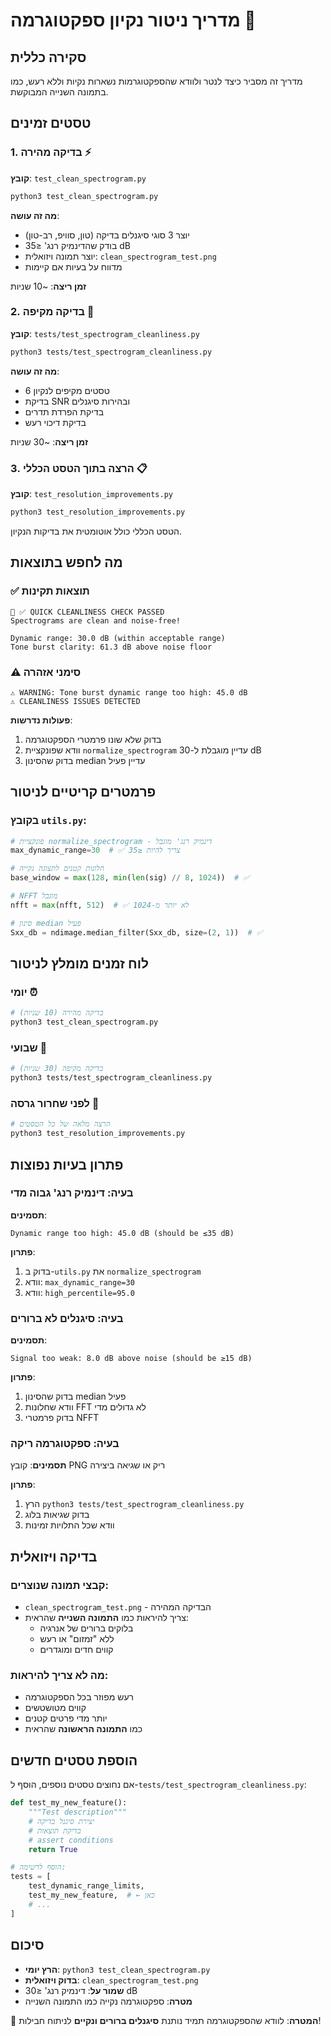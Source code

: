 # מדריך ניטור נקיון ספקטוגרמה 🧹

## סקירה כללית

מדריך זה מסביר כיצד לנטר ולוודא שהספקטוגרמות נשארות נקיות וללא רעש, כמו בתמונה השנייה המבוקשת.

## טסטים זמינים

### 1. בדיקה מהירה ⚡

**קובץ**: `test_clean_spectrogram.py`

```bash
python3 test_clean_spectrogram.py
```

**מה זה עושה**:
- יוצר 3 סוגי סיגנלים בדיקה (טון, סוויפ, רב-טון)
- בודק שהדינמיק רנג' ≤35 dB
- יוצר תמונה ויזואלית: `clean_spectrogram_test.png`
- מדווח על בעיות אם קיימות

**זמן ריצה**: ~10 שניות

### 2. בדיקה מקיפה 🔬

**קובץ**: `tests/test_spectrogram_cleanliness.py`

```bash
python3 tests/test_spectrogram_cleanliness.py
```

**מה זה עושה**:
- 6 טסטים מקיפים לנקיון
- בדיקת SNR ובהירות סיגנלים
- בדיקת הפרדת תדרים
- בדיקת דיכוי רעש

**זמן ריצה**: ~30 שניות

### 3. הרצה בתוך הטסט הכללי 📋

**קובץ**: `test_resolution_improvements.py`

```bash
python3 test_resolution_improvements.py
```

הטסט הכללי כולל אוטומטית את בדיקות הנקיון.

## מה לחפש בתוצאות

### ✅ תוצאות תקינות

```
🎯 ✅ QUICK CLEANLINESS CHECK PASSED
Spectrograms are clean and noise-free!

Dynamic range: 30.0 dB (within acceptable range)
Tone burst clarity: 61.3 dB above noise floor
```

### ⚠️ סימני אזהרה

```
⚠️ WARNING: Tone burst dynamic range too high: 45.0 dB
⚠️ CLEANLINESS ISSUES DETECTED
```

**פעולות נדרשות**:
1. בדוק שלא שונו פרמטרי הספקטוגרמה
2. וודא שפונקציית `normalize_spectrogram` עדיין מוגבלת ל-30 dB
3. בדוק שהסינון median עדיין פעיל

## פרמטרים קריטיים לניטור

### בקובץ `utils.py`:

```python
# פונקציית normalize_spectrogram - דינמיק רנג' מוגבל
max_dynamic_range=30  # ✅ צריך להיות ≤35

# חלונות קטנים לתצוגה נקייה
base_window = max(128, min(len(sig) // 8, 1024))  # ✅

# NFFT מוגבל
nfft = max(nfft, 512)  # ✅ לא יותר מ-1024

# סינון median פעיל
Sxx_db = ndimage.median_filter(Sxx_db, size=(2, 1))  # ✅
```

## לוח זמנים מומלץ לניטור

### יומי ⏰
```bash
# בדיקה מהירה (10 שניות)
python3 test_clean_spectrogram.py
```

### שבועי 📅
```bash
# בדיקה מקיפה (30 שניות)
python3 tests/test_spectrogram_cleanliness.py
```

### לפני שחרור גרסה 🚀
```bash
# הרצה מלאה של כל הטסטים
python3 test_resolution_improvements.py
```

## פתרון בעיות נפוצות

### בעיה: דינמיק רנג' גבוה מדי

**תסמינים**: 
```
Dynamic range too high: 45.0 dB (should be ≤35 dB)
```

**פתרון**:
1. בדוק ב-`utils.py` את `normalize_spectrogram`
2. וודא: `max_dynamic_range=30`
3. וודא: `high_percentile=95.0`

### בעיה: סיגנלים לא ברורים

**תסמינים**:
```
Signal too weak: 8.0 dB above noise (should be ≥15 dB)
```

**פתרון**:
1. בדוק שהסינון median פעיל
2. וודא שחלונות FFT לא גדולים מדי
3. בדוק פרמטרי NFFT

### בעיה: ספקטוגרמה ריקה

**תסמינים**: קובץ PNG ריק או שגיאה ביצירה

**פתרון**:
1. הרץ `python3 tests/test_spectrogram_cleanliness.py`
2. בדוק שגיאות בלוג
3. וודא שכל התלויות זמינות

## בדיקה ויזואלית

### קבצי תמונה שנוצרים:

- `clean_spectrogram_test.png` - הבדיקה המהירה
- צריך להיראות כמו **התמונה השנייה** שהראית:
  - בלוקים ברורים של אנרגיה
  - ללא "זמזום" או רעש
  - קווים חדים ומוגדרים

### מה לא צריך להיראות:
- רעש מפוזר בכל הספקטוגרמה
- קווים מטושטשים
- יותר מדי פרטים קטנים
- כמו **התמונה הראשונה** שהראית

## הוספת טסטים חדשים

אם נחוצים טסטים נוספים, הוסף ל-`tests/test_spectrogram_cleanliness.py`:

```python
def test_my_new_feature():
    """Test description"""
    # יצירת סיגנל בדיקה
    # בדיקת תוצאות
    # assert conditions
    return True

# הוסף לרשימה:
tests = [
    test_dynamic_range_limits,
    test_my_new_feature,  # ← כאן
    # ...
]
```

## סיכום

- **הרץ יומי**: `python3 test_clean_spectrogram.py`
- **בדוק ויזואלית**: `clean_spectrogram_test.png`
- **שמור על**: דינמיק רנג' ≤30 dB
- **מטרה**: ספקטוגרמה נקייה כמו התמונה השנייה

🎯 **המטרה**: לוודא שהספקטוגרמה תמיד נותנת **סיגנלים ברורים ונקיים** לניתוח חבילות!